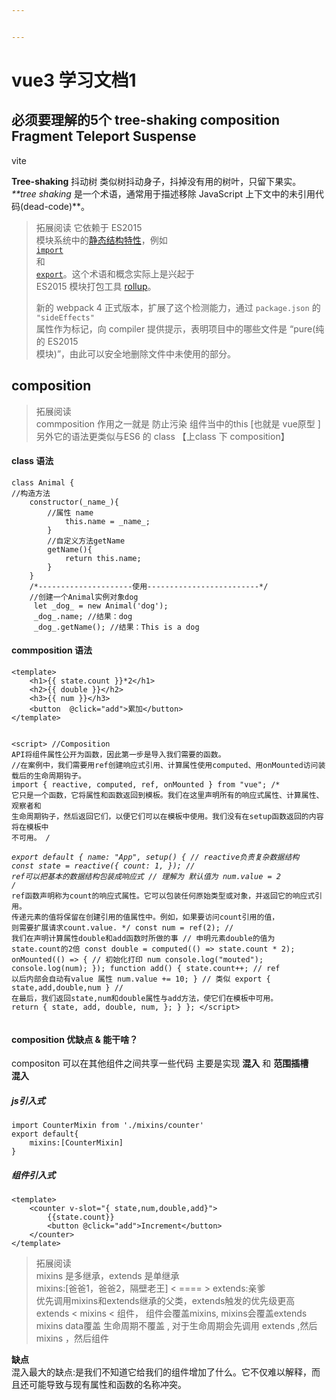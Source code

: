 ```yaml
---


---
```


<h1 id="vue3-学习文档1">vue3 学习文档1</h1>
<h2 id="必须要理解的5个-tree-shaking-composition--fragment-teleport-suspense">必须要理解的5个 tree-shaking composition  Fragment Teleport Suspense</h2>
<p>vite</p>
<p><strong>Tree-shaking</strong> 抖动树  类似树抖动身子，抖掉没有用的树叶，只留下果实。<br>
<em>**tree shaking</em>  是一个术语，通常用于描述移除 JavaScript 上下文中的未引用代码(dead-code)**。</p>
<blockquote>
<p>拓展阅读 它依赖于 ES2015<br>
模块系统中的<a href="http://exploringjs.com/es6/ch_modules.html#static-module-structure">静态结构特性</a>，例如<br>
<a href="https://developer.mozilla.org/en-US/docs/Web/JavaScript/Reference/Statements/import"><code>import</code></a><br>
和<br>
<a href="https://developer.mozilla.org/en-US/docs/Web/JavaScript/Reference/Statements/export"><code>export</code></a>。这个术语和概念实际上是兴起于<br>
ES2015 模块打包工具  <a href="https://github.com/rollup/rollup">rollup</a>。</p>
<p>新的 webpack 4 正式版本，扩展了这个检测能力，通过  <code>package.json</code>  的  <code>"sideEffects"</code><br>
属性作为标记，向 compiler 提供提示，表明项目中的哪些文件是 “pure(纯的 ES2015<br>
模块)”，由此可以安全地删除文件中未使用的部分。</p>
</blockquote>
<h2 id="composition">composition</h2>
<blockquote>
<p>拓展阅读<br>
commposition 作用之一就是 防止污染 组件当中的this [也就是 vue原型 ]<br>
另外它的语法更类似与ES6 的 class  【上class 下 composition】</p>
</blockquote>
<h4 id="class-语法">class 语法</h4>
<pre><code>class Animal { 
//构造方法  
    constructor(_name_){ 
	    //属性 name 
		    this.name = _name_;  
        } 
        //自定义方法getName 
        getName(){ 
            return this.name;  
        }  
    }
    /*---------------------使用-------------------------*/
    //创建一个Animal实例对象dog  
	 let _dog_ = new Animal('dog');  
	 _dog_.name; //结果：dog  
	 _dog_.getName(); //结果：This is a dog
</code></pre>
<h4 id="commposition--语法">commposition  语法</h4>
<pre><code>&lt;template&gt;
	&lt;h1&gt;{{ state.count }}*2&lt;/h1&gt;
	&lt;h2&gt;{{ double }}&lt;/h2&gt;
	&lt;h3&gt;{{ num }}&lt;/h3&gt;
	&lt;button  @click="add"&gt;累加&lt;/button&gt;
&lt;/template&gt;

&lt;script&gt;
//Composition API将组件属性公开为函数，因此第一步是导入我们需要的函数。
//在案例中，我们需要用ref创建响应式引用、计算属性使用computed、用onMounted访问装载后的生命周期钩子。
import { reactive, computed, ref, onMounted } from  "vue";
/*
它只是一个函数，它将属性和函数返回到模板。我们在这里声明所有的响应式属性、计算属性、观察者和
生命周期钩子，然后返回它们，以便它们可以在模板中使用。我们没有在setup函数返回的内容将在模板中
不可用。
*/	  
export  default {
	name: "App",
	setup() {
	// reactive负责复杂数据结构
	const state =  reactive({
			count: 1,
		});
	// ref可以把基本的数据结构包装成响应式
	// 理解为 默认值为 num.value = 2
	/*
	ref函数声明称为count的响应式属性。它可以包装任何原始类型或对象，并返回它的响应式引用。
	传递元素的值将保留在创建引用的值属性中。例如，如果要访问count引用的值，
	则需要扩展请求count.value.
	*/
	const num =  ref(2);
	// 我们在声明计算属性double和add函数时所做的事 
	// 申明元素double的值为 state.count的2倍
	const double =  computed(() =&gt; state.count *  2);
	onMounted(() =&gt; {
	// 初始化打印 num
		console.log("mouted");
		console.log(num);
	});
	function  add() {
		state.count++;
		// ref 以后内部会自动有value 属性
		num.value +=  10;
	}
	// 类似 export { state,add,double,num }
	// 在最后，我们返回state,num和double属性与add方法，使它们在模板中可用。
	return {
		state,
		add,
		double,
		num,
	};
  }	
};
&lt;/script&gt;
</code></pre>
<h4 id="composition--优缺点--能干啥？">composition  优缺点 &amp; 能干啥？</h4>
<p>compositon 可以在其他组件之间共享一些代码 主要是实现 <strong>混入</strong> 和 <strong>范围插槽</strong><br>
<strong>混入</strong></p>
<h5 id="js引入式">js引入式</h5>
<pre><code>import CounterMixin from './mixins/counter'
export default{
    mixins:[CounterMixin]
}
</code></pre>
<h5 id="组件引入式">组件引入式</h5>
<pre><code>&lt;template&gt;
	&lt;counter v-slot="{ state,num,double,add}"&gt;
		{{state.count}}
		&lt;button @click="add"&gt;Increment&lt;/button&gt;
	&lt;/counter&gt;
&lt;/template&gt;
</code></pre>
<blockquote>
<p>拓展阅读<br>
mixins 是多继承，extends 是单继承<br>
mixins:[爸爸1，爸爸2，隔壁老王]   &lt; ==== &gt; extends:亲爹<br>
优先调用mixins和extends继承的父类，extends触发的优先级更高<br>
extends &lt; mixins &lt; 组件， 组件会覆盖mixins, mixins会覆盖extends<br>
mixins data覆盖 生命周期不覆盖 , 对于生命周期会先调用 extends ,然后mixins ，然后组件</p>
</blockquote>
<p><strong>缺点</strong><br>
混入最大的缺点:是我们不知道它给我们的组件增加了什么。它不仅难以解释，而且还可能导致与现有属性和函数的名称冲突。</p>


